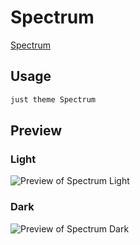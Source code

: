 # Spectrum

[Spectrum](#)

## Usage

```bash
just theme Spectrum
```

## Preview

### Light

![Preview of Spectrum Light](preview-light.png)

### Dark

![Preview of Spectrum Dark](preview-dark.png)
